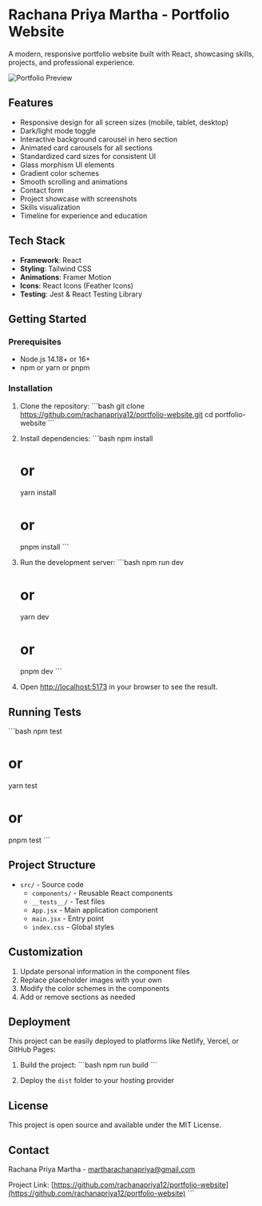 # Rachana Priya Martha - Portfolio Website

A modern, responsive portfolio website built with React, showcasing skills, projects, and professional experience.

![Portfolio Preview](https://images.unsplash.com/photo-1517694712202-14dd9538aa97?ixlib=rb-1.2.1&auto=format&fit=crop&w=1350&q=80)

## Features

- Responsive design for all screen sizes (mobile, tablet, desktop)
- Dark/light mode toggle
- Interactive background carousel in hero section
- Animated card carousels for all sections
- Standardized card sizes for consistent UI
- Glass morphism UI elements
- Gradient color schemes
- Smooth scrolling and animations
- Contact form
- Project showcase with screenshots
- Skills visualization
- Timeline for experience and education

## Tech Stack

- **Framework**: React
- **Styling**: Tailwind CSS
- **Animations**: Framer Motion
- **Icons**: React Icons (Feather Icons)
- **Testing**: Jest & React Testing Library

## Getting Started

### Prerequisites

- Node.js 14.18+ or 16+
- npm or yarn or pnpm

### Installation

1. Clone the repository:
   \`\`\`bash
   git clone https://github.com/rachanapriya12/portfolio-website.git
   cd portfolio-website
   \`\`\`

2. Install dependencies:
   \`\`\`bash
   npm install
   # or
   yarn install
   # or
   pnpm install
   \`\`\`

3. Run the development server:
   \`\`\`bash
   npm run dev
   # or
   yarn dev
   # or
   pnpm dev
   \`\`\`

4. Open [http://localhost:5173](http://localhost:5173) in your browser to see the result.

## Running Tests

\`\`\`bash
npm test
# or
yarn test
# or
pnpm test
\`\`\`

## Project Structure

- `src/` - Source code
  - `components/` - Reusable React components
  - `__tests__/` - Test files
  - `App.jsx` - Main application component
  - `main.jsx` - Entry point
  - `index.css` - Global styles

## Customization

1. Update personal information in the component files
2. Replace placeholder images with your own
3. Modify the color schemes in the components
4. Add or remove sections as needed

## Deployment

This project can be easily deployed to platforms like Netlify, Vercel, or GitHub Pages:

1. Build the project:
   \`\`\`bash
   npm run build
   \`\`\`

2. Deploy the `dist` folder to your hosting provider

## License

This project is open source and available under the MIT License.

## Contact

Rachana Priya Martha - martharachanapriya@gmail.com

Project Link: [https://github.com/rachanapriya12/portfolio-website](https://github.com/rachanapriya12/portfolio-website)
\`\`\`


